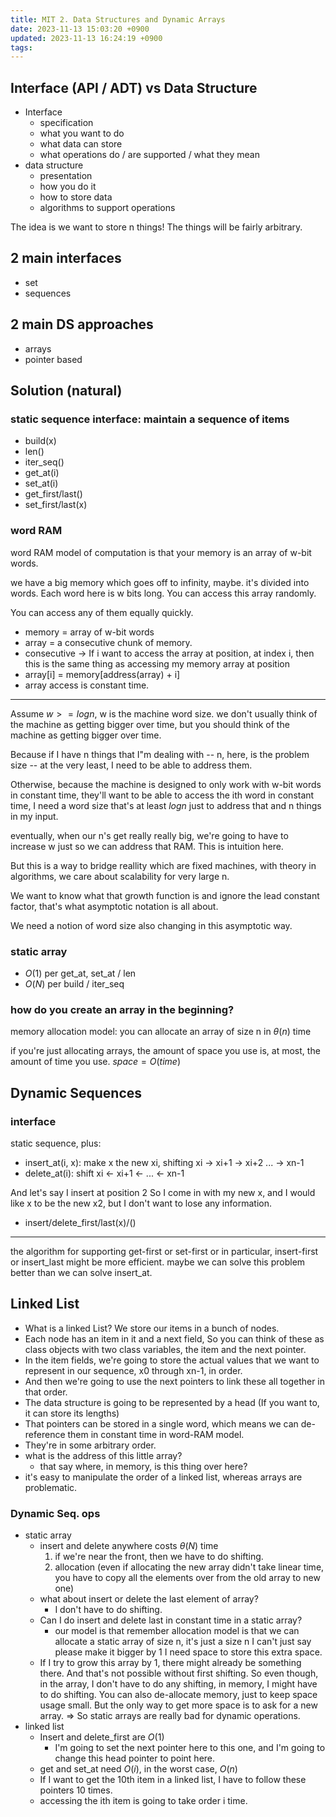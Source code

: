 ```yaml
---
title: MIT 2. Data Structures and Dynamic Arrays
date: 2023-11-13 15:03:20 +0900
updated: 2023-11-13 16:24:19 +0900
tags: 
---
```


## Interface (API / ADT) vs Data Structure

- Interface
	- specification
	- what you want to do
	- what data can store
	- what operations do / are supported / what they mean
- data structure
	- presentation
	- how you do it
	- how to store data
	- algorithms to support operations

The idea is we want to store n things!
The things will be fairly arbitrary.

## 2 main interfaces

- set
- sequences

## 2 main DS approaches

- arrays
- pointer based

## Solution (natural)

### static sequence interface: maintain a sequence of items

- build(x)
- len()
- iter_seq()
- get_at(i)
- set_at(i)
- get_first/last()
- set_first/last(x)

### word RAM

word RAM model of computation is that your memory is an array of w-bit words.

we have a big memory which goes off to infinity, maybe.
it's divided into words.
Each word here is w bits long.
You can access this array randomly.

You can access any of them equally quickly.
 
- memory = array of w-bit words
- array = a consecutive chunk of memory. 
- consecutive -> If i want to access the array at position, at index i, then this is the same thing as accessing my memory array at position
- array[i] = memory[address(array) + i]
- array access is constant time.

---
Assume $w >=  log n$, w is the machine word size.
we don't usually think of the machine as getting bigger over time, but you should think of the machine as getting bigger over time.

Because if I have n things that I"m dealing with -- n, here, is the problem size -- at the very least, I need to be able to address them.

Otherwise, because the machine is designed to only work with w-bit words in constant time, they'll want to be able to access the ith word in constant time, I need a word size that's at least $logn$ just to address that and n things in my input. 

eventually, when our n's get really really big, we're going to have to increase w just so we can address that RAM. This is intuition here.

But this is a way to bridge reallity which are fixed machines, with theory in algorithms, we care about scalability for very large n.

We want to know what that growth function is and ignore the lead constant factor, that's what asymptotic notation is all about.

We need a notion of word size also changing in this asymptotic way.

### static array

- $O(1)$ per get_at, set_at / len
- $O(N)$ per build / iter_seq

### how do you create an array in the beginning?

memory allocation model: you can allocate an array of size n in $\theta(n)$ time

if you're just allocating arrays, the amount of space you use is, at most, the amount of time you use. $space = O(time)$

## Dynamic Sequences

### interface

static sequence, plus:

- insert_at(i, x): make x the new xi, shifting xi -> xi+1 -> xi+2 ... -> xn-1
- delete_at(i): shift xi <- xi+1 <- ... <- xn-1

And let's say I insert at position 2
So I come in with my new x, and I would like x to be the new x2, but I don't want to lose any information.

- insert/delete_first/last(x)/()

---
the algorithm for supporting get-first or set-first or in particular, insert-first or insert_last might be more efficient. maybe we can solve this problem better than we can solve insert_at.

## Linked List

- What is a linked List? We store our items in a bunch of nodes.
- Each node has an item in it and a next field, So you can think of these as class objects with two class variables, the item and the next pointer.
- In the item fields, we're going to store the actual values that we want to represent in our sequence, x0 through xn-1, in order.
- And then we're going to use the next pointers to link these all together in that order. 
- The data structure is going to be represented by a head (If you want to, it can store its lengths)
- That pointers can be stored in a single word, which means we can de-reference them in constant time in word-RAM model.
- They're in some arbitrary order.
- what is the address of this little array?
	- that say where, in memory, is this thing over here?
- it's easy to manipulate the order of a linked list, whereas arrays are problematic.

### Dynamic Seq. ops

- static array
	- insert and delete anywhere costs $\theta(N)$ time
		1. if we're near the front, then we have to do shifting.
		2. allocation (even if allocating the new array didn't take linear time, you have to copy all the elements over from the old array to new one)
	- what about insert or delete the last element of array?
		- I don't have to do shifting. 
	- Can I do insert and delete last in constant time in a static array?
		- our model is that remember allocation model is that we can allocate a static array of size n, it's just a size n I can't just say please make it bigger by 1 I need space to store this extra space. 
	- If I try to grow this array by 1, there might already be something there. And that's not possible without first shifting. So even though, in the array, I don't have to do any shifting, in memory, I might have to do shifting. You can also de-allocate memory, just to keep space usage small. But the only way to get more space is to ask for a new array.
=> So static arrays are really bad for dynamic operations.
- linked list
	- Insert and delete_first are $O(1)$
		- I'm going to set the next pointer here to this one, and I'm going to change this head pointer to point here. 
	- get and set_at need $O(i)$, in the worst case, $O(n)$
	- If I want to get the 10th item in a linked list, I have to follow these pointers 10 times. 
	- accessing the ith item is going to take order i time.